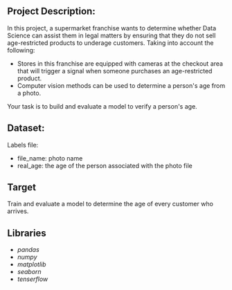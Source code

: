 ## Project Description:
In this project, a supermarket franchise wants to determine whether Data Science can assist them in legal matters by ensuring that they do not sell age-restricted products to underage customers. Taking into account the following:

* Stores in this franchise are equipped with cameras at the checkout area that will trigger a signal when someone purchases an age-restricted product.
* Computer vision methods can be used to determine a person's age from a photo.

Your task is to build and evaluate a model to verify a person's age.

## Dataset:
Labels file:
* file_name: photo name
* real_age: the age of the person associated with the photo file

## Target
Train and evaluate a model to determine the age of every customer who arrives.

## Libraries
- _pandas_
- _numpy_
- _matplotlib_
- _seaborn_
- _tenserflow_
